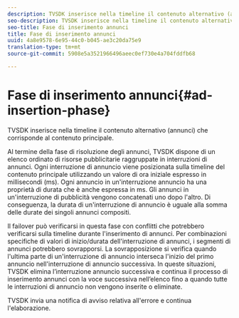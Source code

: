 ```yaml
---
description: TVSDK inserisce nella timeline il contenuto alternativo (annunci) che corrisponde al contenuto principale.
seo-description: TVSDK inserisce nella timeline il contenuto alternativo (annunci) che corrisponde al contenuto principale.
seo-title: Fase di inserimento annunci
title: Fase di inserimento annunci
uuid: 4a8e9578-6e95-44c0-b045-ae3c20da75e9
translation-type: tm+mt
source-git-commit: 5908e5a3521966496aeec0ef730e4a704fddfb68

---
```



# Fase di inserimento annunci{#ad-insertion-phase}

TVSDK inserisce nella timeline il contenuto alternativo (annunci) che corrisponde al contenuto principale.

Al termine della fase di risoluzione degli annunci, TVSDK dispone di un elenco ordinato di risorse pubblicitarie raggruppate in interruzioni di annunci. Ogni interruzione di annuncio viene posizionata sulla timeline del contenuto principale utilizzando un valore di ora iniziale espresso in millisecondi (ms). Ogni annuncio in un&#39;interruzione annuncio ha una proprietà di durata che è anche espressa in ms. Gli annunci in un&#39;interruzione di pubblicità vengono concatenati uno dopo l&#39;altro. Di conseguenza, la durata di un&#39;interruzione di annuncio è uguale alla somma delle durate dei singoli annunci compositi.

Il failover può verificarsi in questa fase con conflitti che potrebbero verificarsi sulla timeline durante l&#39;inserimento di annunci. Per combinazioni specifiche di valori di inizio/durata dell&#39;interruzione di annunci, i segmenti di annunci potrebbero sovrapporsi. La sovrapposizione si verifica quando l&#39;ultima parte di un&#39;interruzione di annuncio interseca l&#39;inizio del primo annuncio nell&#39;interruzione di annuncio successiva. In queste situazioni, TVSDK elimina l’interruzione annuncio successiva e continua il processo di inserimento annunci con la voce successiva nell’elenco fino a quando tutte le interruzioni di annuncio non vengono inserite o eliminate.

TVSDK invia una notifica di avviso relativa all&#39;errore e continua l&#39;elaborazione.
